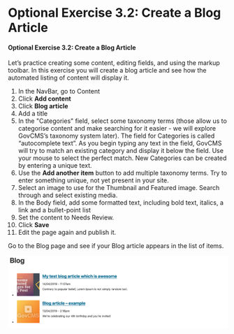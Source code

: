 # Optional Exercise 3.2: Create a Blog Article

#### Optional Exercise 3.2: Create a Blog Article

Let’s practice creating some content, editing fields, and using the markup toolbar. In this exercise you will create a blog article and see how the automated listing of content will display it.

1. In the NavBar, go to Content
2. Click **Add content**
3. Click **Blog article**
4. Add a title
5. In the "Categories" field, select some taxonomy terms \(those allow us to categorise content and make searching for it easier - we will explore GovCMS’s taxonomy system later\). The field for Categories is called “autocomplete text”. As you begin typing any text in the field, GovCMS will try to match an existing category and display it below the field. Use your mouse to select the perfect match. New Categories can be created by entering a unique text.
6. Use the **Add another item** button to add multiple taxonomy terms. Try to enter something unique, not yet present in your site.
7. Select an image to use for the Thumbnail and Featured image. Search through and select existing media.
8. In the Body field, add some formatted text, including bold text, italics, a link and a bullet-point list
9. Set the content to Needs Review.
10. Click **Save**
11. Edit the page again and publish it.

Go to the Blog page and see if your Blog article appears in the list of items.

![](../.gitbook/assets/39%20%281%29.png)

### 

